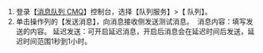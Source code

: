 1. 登录【[消息队列 CMQ](https://console.cloud.tencent.com/mq/index?rid=1)】控制台，选择【队列服务】>【 队列】。
2. 单击操作列的【发送消息】，向消息接收侧发送测试消息。
![]()
消息内容：填写发送的内容。
延迟发送：可开启延迟消息，开启后消息会在延迟时间后发送，延迟时间范围1秒到1小时。


